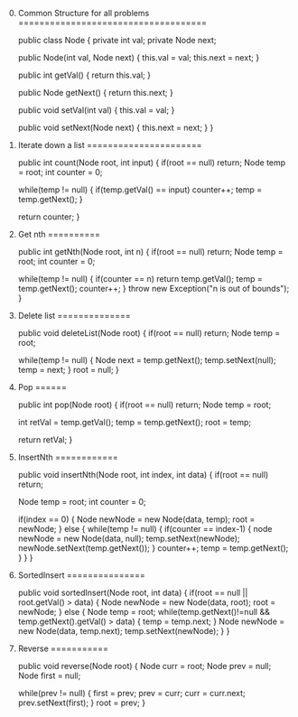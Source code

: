 0. Common Structure for all problems
====================================

    public class Node {
      private int val;
      private Node next;

      public Node(int val, Node next) {
        this.val = val;
        this.next = next;
      }

      public int getVal() {
        return this.val;
      }

      public Node getNext() {
        return this.next;
      }

      public void setVal(int val) {
        this.val = val;
      }

      public void setNext(Node next) {
        this.next = next;
      }
    }


1. Iterate down a list
======================

    public int count(Node root, int input) {
      if(root == null)
        return;
      Node temp = root;
      int counter = 0;

      while(temp != null) {
        if(temp.getVal() == input)
          counter++;
        temp = temp.getNext();
      }

      return counter;
    }


2. Get nth
==========

    public int getNth(Node root, int n) {
      if(root == null)
        return;
      Node temp = root;
      int counter = 0;

      while(temp != null) {
        if(counter == n)
          return temp.getVal();
        temp = temp.getNext();
        counter++;
      }
      throw new Exception("n is out of bounds");
    }

3. Delete list
==============

    public void deleteList(Node root) {
      if(root == null)
        return;
      Node temp = root;

      while(temp != null) {
        Node next = temp.getNext();
        temp.setNext(null);
        temp = next;
      }
      root = null;
    }

4. Pop
======

    public int pop(Node root) {
      if(root == null)
        return;
      Node temp = root;

      int retVal = temp.getVal();
      temp = temp.getNext();
      root = temp;

      return retVal;
    }

5. InsertNth
============

    public void insertNth(Node root, int index, int data) {
      if(root == null)
        return;

      Node temp = root;
      int counter = 0;

      if(index == 0) {
        Node newNode = new Node(data, temp);
        root = newNode;
      } 
      else {
        while(temp != null) {
          if(counter == index-1) {
            node newNode = new Node(data, null);
            temp.setNext(newNode);
            newNode.setNext(temp.getNext());
          }
          counter++;
          temp = temp.getNext();
        }
      }
    }

6. SortedInsert
===============

    public void sortedInsert(Node root, int data) {
      if(root == null || root.getVal() > data) {
        Node newNode = new Node(data, root);
        root = newNode;
      }
      else {
        Node temp = root;
        while(temp.getNext()!=null && temp.getNext().getVal() > data) {
          temp = temp.next;
        }
        Node newNode = new Node(data, temp.next);
        temp.setNext(newNode);
      }
    }

17. Reverse
===========

    public void reverse(Node root) {
      Node curr = root;
      Node prev = null;
      Node first = null;

      while(prev != null) {
        first = prev;
        prev = curr;
        curr = curr.next;
        prev.setNext(first);
      }
      root = prev;
    }












